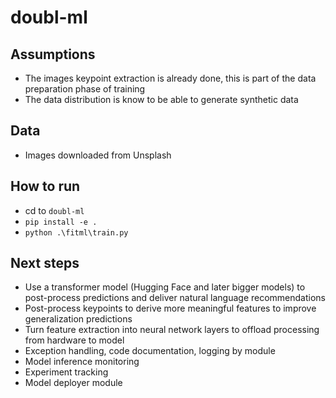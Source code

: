 # doubl-ml

## Assumptions

- The images keypoint extraction is already done, this is part of the data preparation phase of training
- The data distribution is know to be able to generate synthetic data

## Data

- Images downloaded from Unsplash

## How to run

- cd to `doubl-ml`
- `pip install -e .`
- `python .\fitml\train.py`

## Next steps

- Use a transformer model (Hugging Face and later bigger models) to post-process predictions and deliver natural
  language recommendations
- Post-process keypoints to derive more meaningful features to improve generalization predictions
- Turn feature extraction into neural network layers to offload processing from hardware to model
- Exception handling, code documentation, logging by module
- Model inference monitoring
- Experiment tracking
- Model deployer module
